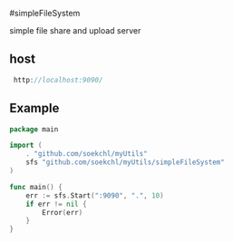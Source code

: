 #simpleFileSystem

simple file share and upload server

## host

```go
 http://localhost:9090/
```

## Example

```go
package main

import (
	. "github.com/soekchl/myUtils"
	sfs "github.com/soekchl/myUtils/simpleFileSystem"
)

func main() {
	err := sfs.Start(":9090", ".", 10)
	if err != nil {
		Error(err)
	}
}
```